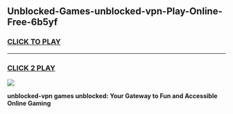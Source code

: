 
## Unblocked-Games-unblocked-vpn-Play-Online-Free-6b5yf
<h3>
<a href="https://premium76.site?title=unblocked-vpn&ref=26A">CLICK TO PLAY</a></h3>
<hr>

<h3>
<a href="https://premium76.site?title=unblocked-vpn&ref=26A">CLICK 2 PLAY</a>
  
</h3>

<a href="https://premium76.site?title=unblocked-vpn&ref=26A"><img src="https://clearcache.store/games.png"></a>


**unblocked-vpn games unblocked: Your Gateway to Fun and Accessible Online Gaming**
